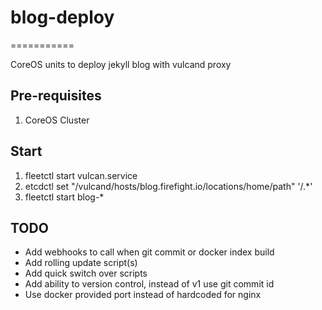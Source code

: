 # blog-deploy
===========

CoreOS units to deploy jekyll blog with vulcand proxy 

## Pre-requisites
1. CoreOS Cluster

## Start

1. fleetctl start vulcan.service
2. etcdctl set "/vulcand/hosts/blog.firefight.io/locations/home/path" '/.*'
3. fleetctl start blog-*

## TODO
* Add webhooks to call when git commit or docker index build
* Add rolling update script(s)
* Add quick switch over scripts
* Add ability to version control, instead of v1 use git commit id
* Use docker provided port instead of hardcoded for nginx
